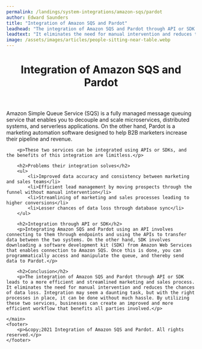 ```yaml
---
permalink: /landings/system-integrations/amazon-sqs/pardot
author: Edward Saunders
title: "Integration of Amazon SQS and Pardot"
leadhead: "The integration of Amazon SQS and Pardot through API or SDK leads to a more efficient and streamlined marketing and sales process"
leadtext: "It eliminates the need for manual intervention and reduces the chances of data loss. Integration may seem a daunting task, but with the right processes in place, it can be done without much hassle. By utilizing these two services, businesses can create an improved and more efficient workflow that benefits all parties involved."
image: /assets/images/articles/people-sitting-near-table.webp
---
```

<div class="arttext">    <header>
        <h1>Integration of Amazon SQS and Pardot</h1>
    </header>
    <main>
        <p>Amazon Simple Queue Service (SQS) is a fully managed message queuing service that enables you to decouple and scale microservices, distributed systems, and serverless applications. On the other hand, Pardot is a marketing automation software designed to help B2B marketers increase their pipeline and revenue.</p>

        <p>These two services can be integrated using APIs or SDKs, and the benefits of this integration are limitless.</p>

        <h2>Problems their integration solves</h2>
        <ul>
            <li>Improved data accuracy and consistency between marketing and sales teams</li>
            <li>Efficient lead management by moving prospects through the funnel without manual intervention</li>
            <li>Streamlining of marketing and sales processes leading to higher conversions</li>
            <li>Lesser chances of data loss through database sync</li>
        </ul>

        <h2>Integration through API or SDK</h2>
        <p>Integrating Amazon SQS and Pardot using an API involves connecting to them through endpoints and using the APIs to transfer data between the two systems. On the other hand, SDK involves downloading a software development kit (SDK) from Amazon Web Services that enables connection to Amazon SQS. Once this is done, you can programmatically access and manipulate the queue, and thereby send data to Pardot.</p>

        <h2>Conclusion</h2>
        <p>The integration of Amazon SQS and Pardot through API or SDK leads to a more efficient and streamlined marketing and sales process. It eliminates the need for manual intervention and reduces the chances of data loss. Integration may seem a daunting task, but with the right processes in place, it can be done without much hassle. By utilizing these two services, businesses can create an improved and more efficient workflow that benefits all parties involved.</p>

    </main>
    <footer>
        <p>&copy;2021 Integration of Amazon SQS and Pardot. All rights reserved.</p>
    </footer>
</div>